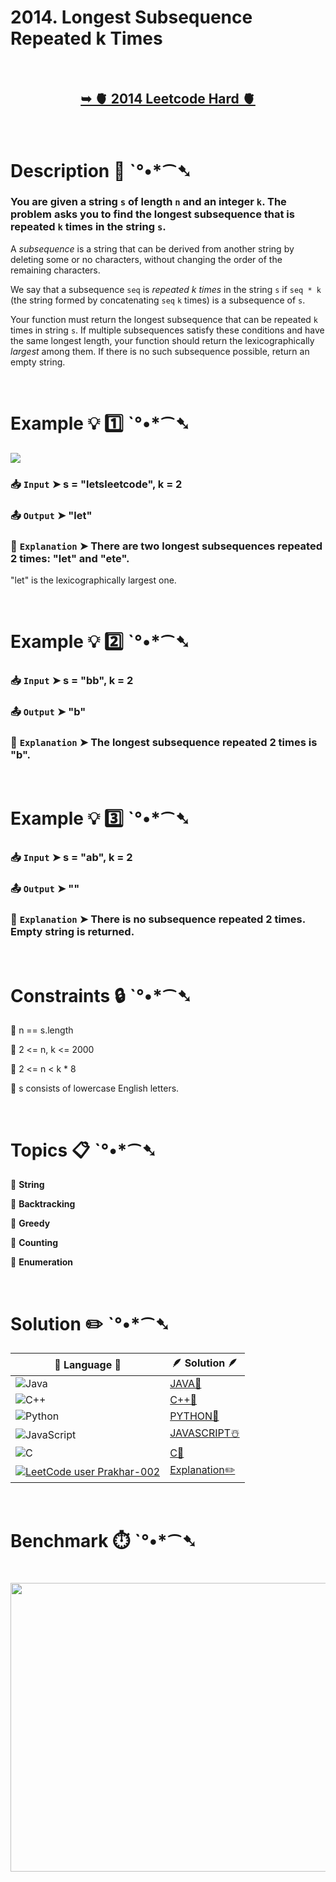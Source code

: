 # 2014. Longest Subsequence Repeated k Times

</br>

<h2 align="center"> 

<a href="https://leetcode.com/problems/longest-subsequence-repeated-k-times/description/?envType=daily-question&envId=2025-06-27"><strong>➥ 🫀 2014 Leetcode Hard 🫀 </strong></a>
</h2>

</br>

# Description 📜 ˋ°•*⁀➷

### You are given a string `s` of length `n` and an integer `k`. The problem asks you to find the longest subsequence that is repeated `k` times in the string `s`.

A *subsequence* is a string that can be derived from another string by deleting some or no characters, without changing the order of the remaining characters.

We say that a subsequence `seq` is *repeated k times* in the string `s` if `seq * k` (the string formed by concatenating `seq` `k` times) is a subsequence of `s`.

Your function must return the longest subsequence that can be repeated `k` times in string `s`. If multiple subsequences satisfy these conditions and have the same longest length, your function should return the lexicographically *largest* among them. If there is no such subsequence possible, return an empty string.

</br>

# Example 💡 1️⃣ ˋ°•*⁀➷

<img src="https://github.com/user-attachments/assets/ceb71a30-31ed-4b74-8fab-0dfc3eaf4401" width="" height=""/>

  ### 📥 `Input`  ➤ s = "letsleetcode", k = 2

  ### 📤 `Output`  ➤ "let"

  ### 🔦 `Explanation`  ➤ There are two longest subsequences repeated 2 times: "let" and "ete".
"let" is the lexicographically largest one.

</br>

# Example 💡 2️⃣ ˋ°•*⁀➷

  ### 📥 `Input` ➤ s = "bb", k = 2

  ### 📤 `Output`  ➤ "b"

  ### 🔦 `Explanation` ➤ The longest subsequence repeated 2 times is "b".

</br>

# Example 💡 3️⃣ ˋ°•*⁀➷

  ### 📥 `Input` ➤ s = "ab", k = 2

  ### 📤 `Output`  ➤ ""

  ### 🔦 `Explanation` ➤ There is no subsequence repeated 2 times. Empty string is returned.

</br>

# Constraints 🔒 ˋ°•*⁀➷

🔹 n == s.length </br>

🔹 2 <= n, k <= 2000 </br>

🔹 2 <= n < k * 8 </br>

🔹 s consists of lowercase English letters. </br>

</br>

# Topics 📋 ˋ°•*⁀➷

🔸 **String**  </br>

🔸 **Backtracking**  </br>

🔸 **Greedy**  </br>

🔸 **Counting**  </br>

🔸 **Enumeration**  </br>

</br>

# Solution ✏️ ˋ°•*⁀➷

| 📒 Language 📒  | 🪶 Solution 🪶 |
| ------------- | ------------- |
|  ![Java](https://img.shields.io/badge/java-%23ED8B00.svg?style=for-the-badge&logo=openjdk&logoColor=white)  | [JAVA🍁]() |
|  ![C++](https://img.shields.io/badge/c++-%2300599C.svg?style=for-the-badge&logo=c%2B%2B&logoColor=white)  | [C++🎲]()  |
|  ![Python](https://img.shields.io/badge/python-3670A0?style=for-the-badge&logo=python&logoColor=ffdd54)    | [PYTHON🍰]() |
| ![JavaScript](https://img.shields.io/badge/javascript-%23323330.svg?style=for-the-badge&logo=javascript&logoColor=%23F7DF1E)   | [JAVASCRIPT☃️]() |
|   ![C](https://img.shields.io/badge/c-%2300599C.svg?style=for-the-badge&logo=c&logoColor=white)   | [C💖]()  |
| [![LeetCode user Prakhar-002](https://img.shields.io/badge/dynamic/json?style=for-the-badge&labelColor=black&color=%23ffa116&label=Solved&query=solvedOverTotal&url=https%3A%2F%2Fleetcode-badge.vercel.app%2Fapi%2Fusers%2FPrakhar-002&logo=leetcode&logoColor=yellow)](https://leetcode.com/Prakhar-002/)  | [Explanation✏️]() |

</br>

# Benchmark ⏱️ ˋ°•*⁀➷

<h1  align="center" >

<img src ="" width = "700px" height="462px" />

</h1>
